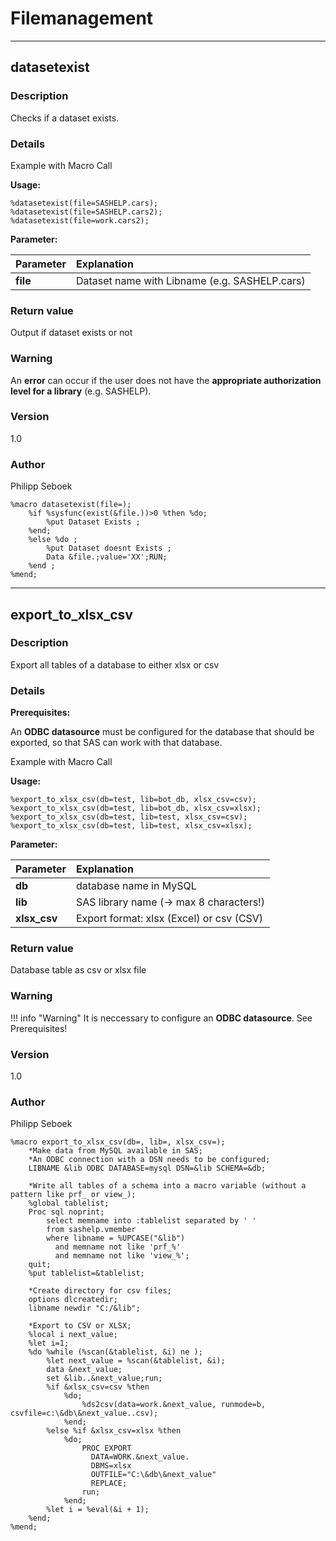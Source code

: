 # Filemanagement




---
## datasetexist



### Description

 Checks if a dataset exists.




### Details



Example with Macro Call

**Usage:**

	%datasetexist(file=SASHELP.cars);
	%datasetexist(file=SASHELP.cars2);
	%datasetexist(file=work.cars2);
	
**Parameter:**

Parameter           | Explanation
:---           		| :---
**file**      		| Dataset name with Libname (e.g. SASHELP.cars)




### Return value

 Output if dataset exists or not



### Warning

  An **error** can occur if the user does not have the **appropriate authorization level for a library** (e.g. SASHELP).




### Version

 1.0



### Author

 Philipp Seboek



```sas
%macro datasetexist(file=);
	%if %sysfunc(exist(&file.))>0 %then %do;
		%put Dataset Exists ;
	%end;
	%else %do ;
		%put Dataset doesnt Exists ;
		Data &file.;value='XX';RUN;
	%end ; 
%mend;
```







---
## export_to_xlsx_csv



### Description

 Export all tables of a database to either xlsx or csv




### Details



**Prerequisites:**

An **ODBC datasource** must be configured for the database that should be exported,
so that SAS can work with that database.

Example with Macro Call

**Usage:**

	%export_to_xlsx_csv(db=test, lib=bot_db, xlsx_csv=csv);
	%export_to_xlsx_csv(db=test, lib=bot_db, xlsx_csv=xlsx);
	%export_to_xlsx_csv(db=test, lib=test, xlsx_csv=csv);
	%export_to_xlsx_csv(db=test, lib=test, xlsx_csv=xlsx);
	
**Parameter:**

Parameter           | Explanation
:---           		| :---
**db**      		| database name in MySQL
**lib**      		| SAS library name (-> max 8 characters!)
**xlsx_csv**   		| Export format: xlsx (Excel) or csv (CSV)




### Return value

 Database table as csv or xlsx file



### Warning



!!! info "Warning"
	It is neccessary to configure an **ODBC datasource**. See Prerequisites!




### Version

 1.0



### Author

 Philipp Seboek



```sas
%macro export_to_xlsx_csv(db=, lib=, xlsx_csv=);
	*Make data from MySQL available in SAS;
	*An ODBC connection with a DSN needs to be configured;
	LIBNAME &lib ODBC DATABASE=mysql DSN=&lib SCHEMA=&db;

	*Write all tables of a schema into a macro variable (without a pattern like prf_ or view_);
	%global tablelist;
	Proc sql noprint;
		select memname into :tablelist separated by ' '
	    from sashelp.vmember
	    where libname = %UPCASE("&lib") 
	      and memname not like 'prf_%'
	      and memname not like 'view_%';
	quit; 
	%put tablelist=&tablelist;
	
	*Create directory for csv files;
	options dlcreatedir;
	libname newdir "C:/&lib";

	*Export to CSV or XLSX;
	%local i next_value;
	%let i=1;
	%do %while (%scan(&tablelist, &i) ne );
	   	%let next_value = %scan(&tablelist, &i);
	   	data &next_value;
	   	set &lib..&next_value;run;
		%if &xlsx_csv=csv %then
			%do;
				%ds2csv(data=work.&next_value, runmode=b, csvfile=c:\&db\&next_value..csv);
			%end;
		%else %if &xlsx_csv=xlsx %then
			%do;
				PROC EXPORT 
				  DATA=WORK.&next_value. 
				  DBMS=xlsx 
				  OUTFILE="C:\&db\&next_value" 
				  REPLACE;
				run;
			%end;
		%let i = %eval(&i + 1);
	%end;
%mend;
```





